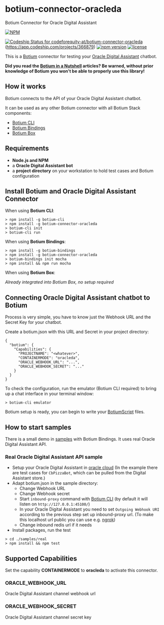 # botium-connector-oracleda
Botium Connector for Oracle Digital Assistant

[![NPM](https://nodei.co/npm/botium-connector-oracleda.png?downloads=true&downloadRank=true&stars=true)](https://nodei.co/npm/botium-connector-oracleda/)

[![Codeship Status for codeforequity-at/botium-connector-oracleda](https://app.codeship.com/projects/ac5ab3a0-d0f5-0138-cac3-16239a5027f5/status?branch=master)](https://app.codeship.com/projects/408148)(https://app.codeship.com/projects/366879)
[![npm version](https://badge.fury.io/js/botium-connector-oracleda.svg)](https://badge.fury.io/js/botium-connector-oracleda)
[![license](https://img.shields.io/github/license/mashape/apistatus.svg)]()


This is a [Botium](https://github.com/codeforequity-at/botium-core) connector for testing your [Oracle Digital Assistant](https://www.oracle.com/application-development/cloud-services/digital-assistant/) chatbot.

__Did you read the [Botium in a Nutshell](https://medium.com/@floriantreml/botium-in-a-nutshell-part-1-overview-f8d0ceaf8fb4) articles? Be warned, without prior knowledge of Botium you won't be able to properly use this library!__

## How it works
Botium connects to the API of your Oracle Digital Assistant chatbot.

It can be used as any other Botium connector with all Botium Stack components:
* [Botium CLI](https://github.com/codeforequity-at/botium-cli/)
* [Botium Bindings](https://github.com/codeforequity-at/botium-bindings/)
* [Botium Box](https://www.botium.at)

## Requirements
* **Node.js and NPM**
* a **Oracle Digital Assistant bot**
* a **project directory** on your workstation to hold test cases and Botium configuration

## Install Botium and Oracle Digital Assistant Connector

When using __Botium CLI__:

```
> npm install -g botium-cli
> npm install -g botium-connector-oracleda
> botium-cli init
> botium-cli run
```

When using __Botium Bindings__:

```
> npm install -g botium-bindings
> npm install -g botium-connector-oracleda
> botium-bindings init mocha
> npm install && npm run mocha
```

When using __Botium Box__:

_Already integrated into Botium Box, no setup required_

## Connecting Oracle Digital Assistant chatbot to Botium

Process is very simple, you have to know just the Webhook URL and the Secret Key for your chatbot.
  
Create a botium.json with this URL and Secret in your project directory: 

```
{
  "botium": {
    "Capabilities": {
      "PROJECTNAME": "<whatever>",
      "CONTAINERMODE": "oracleda",
      "ORACLE_WEBHOOK_URL": "...",
      "ORACLE_WEBHOOK_SECRET": "..."
    }
  }
}
```

To check the configuration, run the emulator (Botium CLI required) to bring up a chat interface in your terminal window:

```
> botium-cli emulator
```

Botium setup is ready, you can begin to write your [BotiumScript](https://botium.atlassian.net/wiki/spaces/BOTIUM/pages/491664/Botium+Scripting+-+BotiumScript) files.

## How to start samples

There is a small demo in [samples](./samples) with Botium Bindings. It uses real Oracle Digital Assistant API.

### Real Oracle Digital Assistant API sample

* Setup your Oracle Digital Assistant in [oracle cloud](https://www.oracle.com/application-development/cloud-services/digital-assistant/)
(In the example there are test cases for `CbPizzaBot`, which can be pulled from the Digital Assistant store.)
* Adapt botium.json in the sample directory: 
    * Change Webhook URL
    * Change Webhook secret
    * Start `inbound-proxy` command with [Botium CLI](https://github.com/codeforequity-at/botium-cli/) 
    (by default it will listen on `http://127.0.0.1:45100/`)
    * In your Oracle Digital Assistant you need to set `Outgoing Webhook URI` according to the previous step set up inbound-proxy url. 
    (To make this localhost url public you can use e.g. [ngrok](https://ngrok.com/))
    * Change inbound redis url if it needs
* Install packages, run the test

```
> cd ./samples/real
> npm install && npm test
```

## Supported Capabilities

Set the capability __CONTAINERMODE__ to __oracleda__ to activate this connector.

### ORACLE_WEBHOOK_URL
Oracle Digital Assistant channel webhook url

### ORACLE_WEBHOOK_SECRET
Oracle Digital Assistant channel secret key


